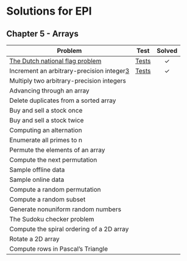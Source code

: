 # Solutions for EPI

Chapter 5 - Arrays
------------------

| Problem                                                                  | Test         | Solved  |
|--------------------------------------------------------------------------|:------------:|:-------:|
| [The Dutch national flag problem][1]                                     |  [Tests][2]  |    ✓    |
| Increment an arbitrary-precision integer[3]                         	   |  [Tests][4]  |    ✓    |
| Multiply two arbitrary-precision integers           	                   |              |         |
| Advancing through an array                                               |              |         |
| Delete duplicates from a sorted array                                    |              |         |   
| Buy and sell a stock once       		        	                       |              |         |
| Buy and sell a stock twice                                         	   |		      |         |
| Computing an alternation           			                           |              |         |
| Enumerate all primes to n                                        	       |              |         |
| Permute the elements of an array                                   	   |		      |         |
| Compute the next permutation                                       	   |		      |         |
| Sample offline data                                                      |              |         |
| Sample online data                                                 	   |		      |         |
| Compute a random permutation                                       	   |              |         |
| Compute a random subset                                            	   |		      |         |
| Generate nonuniform random numbers                                	   |		      |         |
| The Sudoku checker problem                                        	   |		      |         |
| Compute the spiral ordering of a 2D array                          	   |              |         |
| Rotate a 2D array                                                        |              |         |
| Compute rows in Pascal’s Triangle                                 	   |		      |         |

[1]: arrays/dutchflagproblem.go
[2]: arrays/dutchflagproblem_test.go

[3]: arrays/incrementinteger.go
[4]: arrays/incrementinteger_test.go